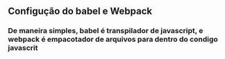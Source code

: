 ## Configução do babel e Webpack

### De maneira simples, babel é transpilador de javascript, e webpack é empacotador de arquivos para dentro do condigo javascrit